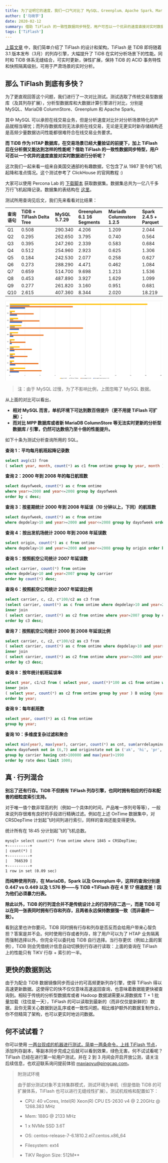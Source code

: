 ```yaml
---  
title: 为了证明它的速度，我们一口气对比了 MySQL、Greenplum、Apache Spark、MariaDB ColumnStore……
author: ['马晓宇']
date: 2020-02-12
summary: 借助 TiFlash 的一致性数据同步特型，用户可否以一个优异的速度直接对实时数据进行分析呢？
tags: ['TiFlash']
---  
```


[上篇文章](https://pingcap.com/blog-cn/10x-improving-analytical-processing-ability-of-tidb-with-tiflash/) 中，我们简单介绍了 TiFlash 的设计和架构，TiFlash 是 TiDB 即将随着 3.1 版本发布（3月）的列存引擎，大幅提升了 TiDB 在实时分析场景下的性能。同时和 TiDB 体系无缝结合，可实时更新，弹性扩展，保持 TiDB 的 ACID 事务特性和快照隔离级别，可用于严肃场景的实时分析。

## 那么 TiFlash 到底有多快？

为了更直观回答这个问题，我们进行了一次对比测试。测试选取了传统交易型数据库（及其列存扩展），分析型数据库和大数据计算引擎进行对比，分别是 MySQL、MariaDB ColumnStore、Greenplum 和 Apache Spark。

其中 MySQL 可以承担在线交易业务，但是分析速度对比针对分析场景特化的产品就相当堪忧；而列存数据库则无法承担在线交易，无论是无更实时新存储结构还是高频少量数据访问性能都很难符合在线交易业务要求。

**而 TiDB 作为 HTAP 数据库，在交易场景已经大量验证的前提下，加上 TiFlash 后在分析侧又能达到怎样的性能呢？借助 TiFlash 的一致性数据同步特型，用户可否以一个优异的速度直接对实时数据进行分析呢？**

这次我们一起来看一组来自美国交通部的有趣数据，它包含了从 1987 至今的飞机起降和准点情况。这个测试参考了 ClickHouse 的官网教程 :)

大家可以使用 Percona Lab 的 [下载脚本](https://github.com/Percona-Lab/ontime-airline-performance/blob/master/download.sh) 获取数据集。数据集总共为一亿八千多万行飞机起降记录。数据集的表结构在 [这里](https://gist.github.com/ilovesoup/1806fd87a8aed66bb058ff64b5286194)。

测试所用查询见后文，我们先来看看对比结果：

| 查询语句 | TiDB + TiFlash Delta Tree | MySQL 5.7.29 | Greenplum 6.1  16 Segments | Mariadb Columnstore 1.2.5 | Spark 2.4.5 + Parquet |
|:------|:------|:------|:------|:------|:------|
| Q1 | 0.508 | 290.340 | 4.206 | 1.209 | 2.044 |
| Q2 | 0.295 | 262.650 | 3.795 | 0.740 | 0.564 |
| Q3 | 0.395 | 247.260 | 2.339 | 0.583 | 0.684 |
| Q4 | 0.512 | 254.960 | 2.923 | 0.625 | 1.306 |
| Q5 | 0.184 | 242.530 | 2.077 | 0.258 | 0.627 |
| Q6 | 0.273 | 288.290 | 4.471 | 0.462 | 1.084 |
| Q7 | 0.659 | 514.700 | 9.698 | 1.213 | 1.536 |
| Q8 | 0.453 | 487.890 | 3.927 | 1.629 | 1.099 |
| Q9 | 0.277 | 261.820 | 3.160 | 0.951 | 0.681 |
| Q10 | 2.615 | 407.360 | 8.344 | 2.020 | 18.219 |


![对比结果](media/tidb-and-tiflash-vs-mysql-mariadb-greenplum-apache-spark/1-对比结果.png)

>注：由于 MySQL 过慢，为了不影响比例，上图忽略了 MySQL 数据。

从上面的对比可以看出，

* **相对 MySQL 而言，单机环境下可达到数百倍提升（更不用提 TiFlash 可扩展）；**
* **而对比 MPP 数据库或者新 MariaDB ColumnStore 等无法实时更新的分析型数据库 / 引擎，仍然可达数倍乃至十倍的性能提升。**

如下十条为测试分析查询所用的 SQL。

**查询 1：平均每月航班起降记录数**

```sql
select avg(c1) from 
( select year, month, count(*) as c1 from ontime group by year, month ) A;
```

**查询 2：2000 年到 2008 年的每日航班数**

```sql
select dayofweek, count(*) as c from ontime 
where year>=2000 and year<=2008 group by dayofweek 
order by c desc;
```

**查询 3：按星期统计 2000 年到 2008 年延误（10 分钟以上，下同）的航班数**

```sql
select dayofweek, count(*) as c from ontime 
where depdelay>10 and year>=2000 and year<=2008 group by dayofweek order by c desc;
```

**查询 4：按出发机场统计 2000 年到 2008 年延误数**

```sql
select origin, count(*) as c from ontime 
where depdelay>10 and year>=2000 and year<=2008 group by origin order by c desc limit 10;
```

**查询 5：按照航空公司统计 2007 年延误数**

```sql
select carrier, count(*) from ontime 
where depdelay>10 and year=2007 group by carrier 
order by count(*) desc;
```

**查询 6：按照航空公司统计 2007 年延误比例**

```sql
select carrier, c, c2, c*100/c2 as c3 from 
(select carrier, count(*) as c from ontime where depdelay>10 and year=2007 group by carrier ) A 
inner join 
( select carrier, count(*) as c2 from ontime where year=2007 group by carrier ) B using (carrier) 
order by c3 desc;
```

**查询 7：按照航空公司统计 2000 到 2008 年延误比例**

```sql
select carrier, c, c2, c*100/c2 as c3 from 
( select carrier, count(*) as c from ontime where depdelay>10 and year>=2000 and year<=2008 group by carrier ) A 
inner join 
( select carrier, count(*) as c2 from ontime where year>=2000 and year<=2008 group by carrier ) B using (carrier) 
order by c3 desc;
```

**查询 8：按年统计航班延误率**

```sql
select year, c1/c2 from ( select year, count(*)*100 as c1 from ontime where depdelay>10 group by year ) A 
inner join 
( select year, count(*) as c2 from ontime group by year ) B using (year) 
order by year;
```

**查询 9：每年航班数**

```sql
select year, count(*) as c1 from ontime 
group by year;
```

**查询 10：多维度复杂过滤和聚合**

```sql
select min(year), max(year), carrier, count(*) as cnt, sum(arrdelayminutes>30) as flights_delayed, round(sum(arrdelayminutes>30)/count(*),2) as rate from ontime 
where dayofweek not in (6,7) and originstate not in ('ak', 'hi', 'pr', 'vi') and deststate not in ('ak', 'hi', 'pr', 'vi') and flightdate < '2010-01-01' 
group by carrier having cnt>100000 and max(year)>1990 
order by rate desc limit 1000;
```

## 真 · 行列混合

**别忘了还有行存。TiDB 不但拥有 TiFlash 列存引擎，也同时拥有相应的行存和配套的细粒度索引支持。**

对于唯一值个数非常高的列（例如一个具体的时间，产品唯一序列号等等），一般来说列存很难有良好的手段进行精确过滤。例如在上述 OnTime 数据集中，对 CRSDepTime 计划起飞时间列进行索引，同样的查询还能变得更快。

统计所有在 18:45 分计划起飞的飞机总数。

```
mysql> select count(*) from ontime where 1845 = CRSDepTime;
+----------+
| count(*) |
+----------+
|   766539 |
+----------+
1 row in set (0.09 sec)
```

**而纯粹使用列存，在 MariaDB，Spark 以及 Greenplum 中，这样的查询分别是 0.447 vs 0.449 以及 1.576 秒——与 TiDB +TiFlash 存在 4 至 17 倍速度差！因为他们必须暴力扫表。**

**除此以外，TiDB 的行列混合并不是传统设计上的行存列存二选一，而是 TiDB 可以在同一张表同时拥有行存和列存，且两者永远保持数据强一致（而非最终一致）。**

看到这里也许你要问，TiDB 同时拥有行存和列存是否反而会给用户带来心智负担？答案是并不会。何时使用行存或者列存，除了用户可以为了 HTAP 业务隔离而强制选择以外，你完全可以委托给 TiDB 自行选择。当行存更优（例如上面的案例），TiDB 则会凭借统计信息自动切换到行存进行读取：上面的查询在 TiFlash 上的性能只有 TiKV 行存 + 索引的一半。

## 更快的数据到达

由于为配合 TiDB 数据镜像同步而设计的可高频更新列存引擎，使得 TiFlash 得以高速更新数据。这使得它的快不仅仅意味高速返回查询，也意味着数据能更快被查询到。相较于传统的分析型数据库或者 Hadoop 数据湖需要从源数据库 T + 1 批量加载（往往是一天），TiFlash 的可以读取到最新的（而非仅仅是新鲜的）数据，且你无需关心数据到达乱序或者一致性问题。相比维护额外的数据复制作业，你不但精简了架构，也可以更实时地访问数据。

## 何不试试看？

你可以使用 [一两台现成的机器进行测试，简单一两条命令，上线 TiFlash 节点](https://pingcap.com/blog-cn/10x-improving-analytical-processing-ability-of-tidb-with-tiflash/)，添加列存副本，等副本同步完成之后就可以看到效果，绿色无害。何不试试看呢？TiFlash 已经在进行第一轮用户测试，并在 2 到 3 月间会开启开放公测，请关注后续信息，也欢迎联系询问提前体验 [maxiaoyu@pingcap.com](mailto:maxiaoyu@pingcap.com)。

>附测试环境
>
>由于部分测试对象不支持集群模式，测试环境为单机（但是借助 TiDB 的可扩展体系，TiFlash 也可以进行无缝线性扩展）。测试机规格和配置如下：
>
>* CPU: 40 vCores, Intel(R) Xeon(R) CPU E5-2630 v4 @ 2.20GHz @ 1268.383 MHz
>
>* Mem: 188G @ 2133 MHz
>
>* 1 x NVMe SSD 3.6T 
>
>* OS: centos-release-7-6.1810.2.el7.centos.x86_64
>
>* Filesystem: ext4
>
>* TiKV Region Size: 512M**
